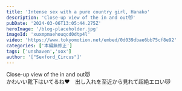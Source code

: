 ```yaml
---
title: 'Intense sex with a pure country girl, Hanako'
description: 'Close-up view of the in and out😻'
pubDate: '2024-03-06T13:05:44.275Z'
heroImage: '/blog-placeholder.jpg'
imageId: 'xuxmpmaehouqcd0dtp4l'
video: 'https://www.tokyomotion.net/embed/0d039dbae6bb75cf8e92'
categories: ['本編無修正']
tags: ['unshaven','sox']
author: '["Sexford_Circus"]'
---
```


Close-up view of the in and out😻<br>
かわいい靴下はいてるね❤　出し入れを至近から見れて超絶エロい😻




